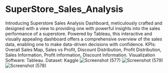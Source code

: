 # SuperStore_Sales_Analysis
Introducing Superstore Sales Analysis Dashboard, meticulously crafted and designed with a view to providing one with powerful insights into the sales performance of a superstore. 
Powered by Tableau, this interactive and visually appealing dashboard offers a comprehensive overview of the sales data, enabling one to make data-driven decisions with confidence.
KPIs: Overall Sales Map, 
      Sales vs Profit,
      Discount Distribution, Profit Distribution,
      Sales Information, Profit information, Discount Information.
Visualization Software: Tableau.
Dataset: Kaggle
![Screenshot (577)](https://github.com/DipeanDas/SuperStore_Sales_Analysis/assets/114298558/61882692-ae69-44d5-8f93-38c9aba67642)
![Screenshot (579)](https://github.com/DipeanDas/SuperStore_Sales_Analysis/assets/114298558/b2bd6436-b25f-477e-a724-bd2587032772)
![Screenshot (578)](https://github.com/DipeanDas/SuperStore_Sales_Analysis/assets/114298558/194c9a52-834e-431f-b858-246dc543b12c)
